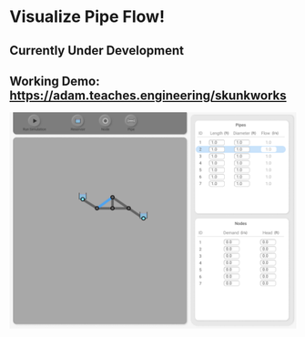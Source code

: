 # Visualize Pipe Flow!

## Currently Under Development

## Working Demo: https://adam.teaches.engineering/skunkworks

![Interface Image](pipescreenshot.png)


